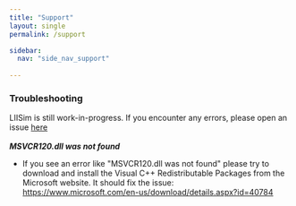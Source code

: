 ```yaml
---
title: "Support"
layout: single
permalink: /support

sidebar:
  nav: "side_nav_support"
                               
---
```


### Troubleshooting

LIISim is still work-in-progress. If you encounter any errors, please open an issue <a href="https://github.com/LIISim/LIISim3/issues" target="_blank">here</a>
<br><br>
***MSVCR120.dll was not found***
* If you see an error like "MSVCR120.dll was not found" please try to download and install the Visual C++ Redistributable Packages from the Microsoft website. 
  It should fix the issue: <a href="https://www.microsoft.com/en-us/download/details.aspx?id=40784" target="_blank">https://www.microsoft.com/en-us/download/details.aspx?id=40784</a> 
